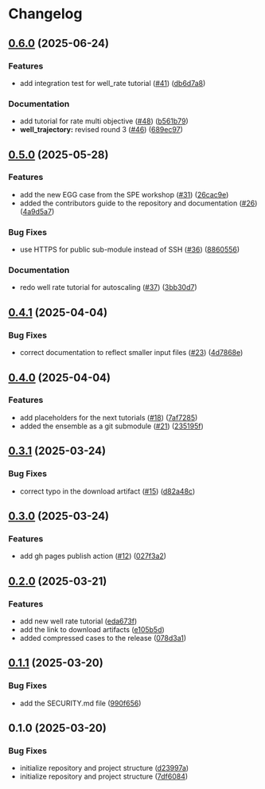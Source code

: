 # Changelog

## [0.6.0](https://github.com/equinor/everest-tutorials/compare/v0.5.0...v0.6.0) (2025-06-24)


### Features

* add integration test for well_rate tutorial ([#41](https://github.com/equinor/everest-tutorials/issues/41)) ([db6d7a8](https://github.com/equinor/everest-tutorials/commit/db6d7a8aa485725b3788fbf967be4e513785dd09))


### Documentation

* add tutorial for rate multi objective ([#48](https://github.com/equinor/everest-tutorials/issues/48)) ([b561b79](https://github.com/equinor/everest-tutorials/commit/b561b797403881b1a1dbf70041d11e9d0822a0af))
* **well_trajectory:** revised round 3 ([#46](https://github.com/equinor/everest-tutorials/issues/46)) ([689ec97](https://github.com/equinor/everest-tutorials/commit/689ec97bf5c6107fbde39fb669965d0319d0f35e))

## [0.5.0](https://github.com/equinor/everest-tutorials/compare/v0.4.1...v0.5.0) (2025-05-28)


### Features

* add the new EGG case from the SPE workshop ([#31](https://github.com/equinor/everest-tutorials/issues/31)) ([26cac9e](https://github.com/equinor/everest-tutorials/commit/26cac9e4ab080159b44a2200c4b1e128bc5bbf77))
* added the contributors guide to the repository and documentation ([#26](https://github.com/equinor/everest-tutorials/issues/26)) ([4a9d5a7](https://github.com/equinor/everest-tutorials/commit/4a9d5a72a457614456293dcaba892d3bb2ca6de8))


### Bug Fixes

* use HTTPS for public sub-module instead of SSH ([#36](https://github.com/equinor/everest-tutorials/issues/36)) ([8860556](https://github.com/equinor/everest-tutorials/commit/88605568bf2b2fab4bd0fbb34e27704aab86d60a))


### Documentation

* redo well rate tutorial for autoscaling ([#37](https://github.com/equinor/everest-tutorials/issues/37)) ([3bb30d7](https://github.com/equinor/everest-tutorials/commit/3bb30d7be44cfb57941cffb71f88c1e30555c78d))

## [0.4.1](https://github.com/equinor/everest-tutorials/compare/v0.4.0...v0.4.1) (2025-04-04)


### Bug Fixes

* correct documentation to reflect smaller input files ([#23](https://github.com/equinor/everest-tutorials/issues/23)) ([4d7868e](https://github.com/equinor/everest-tutorials/commit/4d7868eb7e3449783e5612e677b07f161b5848d8))

## [0.4.0](https://github.com/equinor/everest-tutorials/compare/v0.3.1...v0.4.0) (2025-04-04)


### Features

* add placeholders for the next tutorials ([#18](https://github.com/equinor/everest-tutorials/issues/18)) ([7af7285](https://github.com/equinor/everest-tutorials/commit/7af7285aefc2949f2617423065a9cb00c43a6208))
* added the ensemble as a git submodule ([#21](https://github.com/equinor/everest-tutorials/issues/21)) ([235195f](https://github.com/equinor/everest-tutorials/commit/235195f8750ec84ac6f58f9f182d908f609443ad))

## [0.3.1](https://github.com/equinor/everest-tutorials/compare/v0.3.0...v0.3.1) (2025-03-24)


### Bug Fixes

* correct typo in the download artifact ([#15](https://github.com/equinor/everest-tutorials/issues/15)) ([d82a48c](https://github.com/equinor/everest-tutorials/commit/d82a48cb291747f28a2c972b123fa36335e55153))

## [0.3.0](https://github.com/equinor/everest-tutorials/compare/v0.2.0...v0.3.0) (2025-03-24)


### Features

* add gh pages publish action ([#12](https://github.com/equinor/everest-tutorials/issues/12)) ([027f3a2](https://github.com/equinor/everest-tutorials/commit/027f3a22e8422792fd0531bb709c1a789b7ca8b6))

## [0.2.0](https://github.com/equinor/everest-tutorials/compare/v0.1.1...v0.2.0) (2025-03-21)


### Features

* add new well rate tutorial ([eda673f](https://github.com/equinor/everest-tutorials/commit/eda673fe8a79a5fbb88311a4539d11391d1a7a64))
* add the link to download artifacts ([e105b5d](https://github.com/equinor/everest-tutorials/commit/e105b5d6c97237467e90ec66bab55e1e3efaa662))
* added compressed cases to the release ([078d3a1](https://github.com/equinor/everest-tutorials/commit/078d3a148bd1a4f6e5f31ab393b4eed8297e9583))

## [0.1.1](https://github.com/equinor/everest-tutorials/compare/v0.1.0...v0.1.1) (2025-03-20)


### Bug Fixes

* add the SECURITY.md file ([990f656](https://github.com/equinor/everest-tutorials/commit/990f65668b987895870cb021184caec0faa37091))

## 0.1.0 (2025-03-20)


### Bug Fixes

* initialize repository and project structure ([d23997a](https://github.com/equinor/everest-tutorials/commit/d23997a77c518eebd86aff2bb00233dbdf9c6cdb))
* initialize repository and project structure ([7df6084](https://github.com/equinor/everest-tutorials/commit/7df608451727344518558c1993cd60e238ec0c32))
